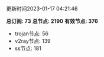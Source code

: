 更新时间2023-01-17 04:21:46

**总订阅: 73**
**总节点: 2190**
**有效节点: 376**
- trojan节点: 56
- v2ray节点: 139
- ss节点: 181
